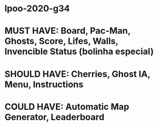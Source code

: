 # lpoo-2020-g34
# MUST HAVE: Board, Pac-Man, Ghosts, Score, Lifes, Walls, Invencible Status (bolinha especial)
# SHOULD HAVE: Cherries, Ghost IA, Menu, Instructions
# COULD HAVE: Automatic Map Generator, Leaderboard